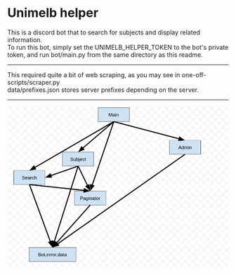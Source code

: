 # Unimelb helper

This is a discord bot that to search for subjects and display related information.  
To run this bot, simply set the UNIMELB_HELPER_TOKEN to the bot's private token, 
and run bot/main.py from the same directory as this readme.

---

This required quite a bit of web scraping, as you may see in one-off-scripts/scraper.py  
data/prefixes.json stores server prefixes depending on the server.

---

![import diagram](data/import_diagram.png)
